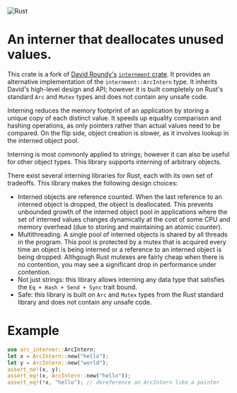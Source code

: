 ![Rust](https://github.com/ryzhyk/arc-interner/workflows/Rust/badge.svg)

# An interner that deallocates unused values.

This crate is a fork of [David Roundy's](https://github.com/droundy/)
[`internment` crate](https://crates.io/crates/internment).
It provides an alternative implementation of the `internment::ArcIntern`
type.  It inherits David's high-level design and API; however it is built
completely on Rust's standard `Arc` and `Mutex` types and does not contain
any unsafe code.

Interning reduces the memory footprint of an application by storing
a unique copy of each distinct value.  It speeds up equality
comparison and hashing operations, as only pointers rather than actual
values need to be compared.  On the flip side, object creation is
slower, as it involves lookup in the interned object pool.

Interning is most commonly applied to strings; however it can also
be useful for other object types.  This library supports interning
of arbitrary objects.

There exist several interning libraries for Rust, each with its own
set of tradeoffs.  This library makes the following design
choices:

- Interned objects are reference counted.  When the last reference to
  an interned object is dropped, the object is deallocated.  This
  prevents unbounded growth of the interned object pool in applications
  where the set of interned values changes dynamically at the cost of
  some CPU and memory overhead (due to storing and maintaining an
  atomic counter).
- Multithreading.  A single pool of interned objects is shared by all
  threads in the program.  This pool is protected by a mutex that is
  acquired every time an object is being interned or a reference to
  an interned object is being dropped.  Althgough Rust mutexes are fairly
  cheap when there is no contention, you may see a significant drop in
  performance under contention.
- Not just strings: this library allows interning any data type that
  satisfies the `Eq + Hash + Send + Sync` trait bound.
- Safe: this library is built on `Arc` and `Mutex` types from the Rust
  standard library and does not contain any unsafe code.

# Example

```rust
use arc_interner::ArcIntern;
let x = ArcIntern::new("hello");
let y = ArcIntern::new("world");
assert_ne!(x, y);
assert_eq!(x, ArcIntern::new("hello"));
assert_eq!(*x, "hello"); // dereference an ArcIntern like a pointer
```
